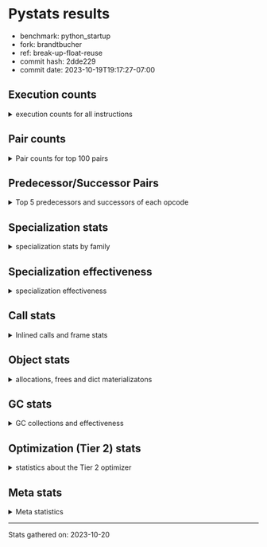 
# Pystats results

- benchmark: python_startup
- fork: brandtbucher
- ref: break-up-float-reuse
- commit hash: 2dde229
- commit date: 2023-10-19T19:17:27-07:00

## Execution counts

<details>
<summary> execution counts for all instructions </summary>

|Name | Count | Self | Cumulative | Miss ratio | 
|---|---:|---:|---:|---:|
| LOAD_FAST | 61,600 | 21.5% | 21.5% |  |
| LOAD_CONST | 18,400 | 6.4% | 28.0% |  |
| STORE_FAST | 14,800 | 5.2% | 33.1% |  |
| POP_JUMP_IF_FALSE | 12,800 | 4.5% | 37.6% |  |
| LOAD_GLOBAL_MODULE | 11,780 | 4.1% | 41.7% |  |
| RESUME_CHECK | 9,400 | 3.3% | 45.0% |  |
| LOAD_GLOBAL_BUILTIN | 8,840 | 3.1% | 48.1% | 18.6% |
| LOAD_ATTR_INSTANCE_VALUE | 7,800 | 2.7% | 50.8% |  |
| LOAD_FAST_LOAD_FAST | 7,400 | 2.6% | 53.4% |  |
| LOAD_ATTR_MODULE | 7,180 | 2.5% | 55.9% |  |
| STORE_ATTR_INSTANCE_VALUE | 6,600 | 2.3% | 58.2% |  |
| POP_TOP | 6,600 | 2.3% | 60.5% |  |
| CALL | 5,960 | 2.1% | 62.6% |  |
| TO_BOOL_BOOL | 5,600 | 2.0% | 64.6% |  |
| PUSH_NULL | 5,600 | 2.0% | 66.5% |  |
| RETURN_VALUE | 5,400 | 1.9% | 68.4% |  |
| RETURN_CONST | 4,200 | 1.5% | 69.9% |  |
| POP_JUMP_IF_NOT_NONE | 4,200 | 1.5% | 71.3% |  |
| LOAD_ATTR | 3,820 | 1.3% | 72.7% |  |
| COMPARE_OP_INT | 3,800 | 1.3% | 74.0% |  |
| NOP | 3,600 | 1.3% | 75.2% |  |
| LOAD_ATTR_METHOD_NO_DICT | 3,200 | 1.1% | 76.4% | 12.5% |
| INTERPRETER_EXIT | 3,200 | 1.1% | 77.5% |  |
| CALL_PY_EXACT_ARGS | 3,200 | 1.1% | 78.6% |  |
| LOAD_DEREF | 3,000 | 1.0% | 79.7% |  |
| CALL_BUILTIN_FAST | 2,600 | 0.9% | 80.6% |  |
| LOAD_ATTR_METHOD_WITH_VALUES | 2,400 | 0.8% | 81.4% |  |
| TO_BOOL | 2,300 | 0.8% | 82.2% |  |
| POP_JUMP_IF_TRUE | 2,200 | 0.8% | 83.0% |  |
| POP_JUMP_IF_NONE | 2,200 | 0.8% | 83.7% |  |
| CALL_BUILTIN_FAST_WITH_KEYWORDS | 2,200 | 0.8% | 84.5% |  |
| UNPACK_SEQUENCE_TWO_TUPLE | 1,800 | 0.6% | 85.1% |  |
| CALL_ISINSTANCE | 1,800 | 0.6% | 85.8% |  |
| BUILD_TUPLE | 1,800 | 0.6% | 86.4% |  |
| STORE_FAST_STORE_FAST | 1,600 | 0.6% | 87.0% |  |
| BINARY_OP | 1,580 | 0.6% | 87.5% |  |
| LOAD_GLOBAL | 1,440 | 0.5% | 88.0% |  |
| STORE_ATTR | 1,360 | 0.5% | 88.5% |  |
| JUMP_FORWARD | 1,200 | 0.4% | 88.9% |  |
| DELETE_ATTR | 1,200 | 0.4% | 89.3% |  |
| CALL_FUNCTION_EX | 1,200 | 0.4% | 89.7% |  |
| BUILD_LIST | 1,200 | 0.4% | 90.2% |  |
| TO_BOOL_STR | 1,000 | 0.3% | 90.5% | 20.0% |
| TO_BOOL_NONE | 1,000 | 0.3% | 90.9% |  |
| MAKE_CELL | 1,000 | 0.3% | 91.2% |  |
| COPY | 1,000 | 0.3% | 91.6% |  |
| CALL_METHOD_DESCRIPTOR_FAST | 1,000 | 0.3% | 91.9% |  |
| CALL_BUILTIN_CLASS | 1,000 | 0.3% | 92.3% |  |
| BINARY_SLICE | 1,000 | 0.3% | 92.6% |  |
| TO_BOOL_INT | 800 | 0.3% | 92.9% |  |
| DICT_MERGE | 800 | 0.3% | 93.2% |  |
| COPY_FREE_VARS | 800 | 0.3% | 93.4% |  |
| CALL_PY_WITH_DEFAULTS | 800 | 0.3% | 93.7% |  |
| CALL_METHOD_DESCRIPTOR_O | 800 | 0.3% | 94.0% |  |
| CALL_LEN | 800 | 0.3% | 94.3% |  |
| CALL_KW | 800 | 0.3% | 94.6% |  |
| BUILD_MAP | 800 | 0.3% | 94.8% |  |
| BEFORE_WITH | 800 | 0.3% | 95.1% |  |
| COMPARE_OP | 620 | 0.2% | 95.3% |  |
| SWAP | 600 | 0.2% | 95.5% |  |
| STORE_DEREF | 600 | 0.2% | 95.8% |  |
| GET_ITER | 600 | 0.2% | 96.0% |  |
| EXTENDED_ARG | 600 | 0.2% | 96.2% |  |
| EXIT_INIT_CHECK | 600 | 0.2% | 96.4% |  |
| COMPARE_OP_STR | 600 | 0.2% | 96.6% | 33.3% |
| CALL_ALLOC_AND_ENTER_INIT | 600 | 0.2% | 96.8% |  |
| BINARY_SUBSCR_LIST_INT | 600 | 0.2% | 97.0% |  |
| BINARY_OP_ADD_INT | 600 | 0.2% | 97.2% |  |
| FOR_ITER | 440 | 0.2% | 97.4% |  |
| YIELD_VALUE | 400 | 0.1% | 97.5% |  |
| SET_FUNCTION_ATTRIBUTE | 400 | 0.1% | 97.7% |  |
| RETURN_GENERATOR | 400 | 0.1% | 97.8% |  |
| PUSH_EXC_INFO | 400 | 0.1% | 97.9% |  |
| POP_EXCEPT | 400 | 0.1% | 98.1% |  |
| MAKE_FUNCTION | 400 | 0.1% | 98.2% |  |
| FOR_ITER_LIST | 400 | 0.1% | 98.4% |  |
| CHECK_EXC_MATCH | 400 | 0.1% | 98.5% |  |
| CALL_METHOD_DESCRIPTOR_NOARGS | 400 | 0.1% | 98.6% |  |
| CALL_METHOD_DESCRIPTOR_FAST_WITH_KEYWORDS | 400 | 0.1% | 98.8% |  |
| CALL_BOUND_METHOD_EXACT_ARGS | 400 | 0.1% | 98.9% | 100.0% |
| BINARY_SUBSCR_TUPLE_INT | 400 | 0.1% | 99.1% |  |
| UNPACK_SEQUENCE_TUPLE | 200 | 0.1% | 99.1% |  |
| TO_BOOL_ALWAYS_TRUE | 200 | 0.1% | 99.2% |  |
| STORE_SUBSCR_DICT | 200 | 0.1% | 99.3% |  |
| LIST_EXTEND | 200 | 0.1% | 99.3% |  |
| JUMP_BACKWARD | 200 | 0.1% | 99.4% |  |
| IS_OP | 200 | 0.1% | 99.5% |  |
| CALL_TYPE_1 | 200 | 0.1% | 99.5% |  |
| CALL_TUPLE_1 | 200 | 0.1% | 99.6% |  |
| CALL_STR_1 | 200 | 0.1% | 99.7% |  |
| CALL_INTRINSIC_1 | 200 | 0.1% | 99.8% |  |
| BINARY_OP_INPLACE_ADD_UNICODE | 200 | 0.1% | 99.8% |  |
| BINARY_OP_ADD_UNICODE | 200 | 0.1% | 99.9% |  |
| UNPACK_SEQUENCE | 180 | 0.1% | 100.0% |  |
| BINARY_SUBSCR | 100 | 0.0% | 100.0% |  |
| STORE_SUBSCR | 20 | 0.0% | 100.0% |  |


</details>

## Pair counts

<details>
<summary> Pair counts for top 100 pairs </summary>

|Pair | Count | Self | Cumulative | 
|---|---:|---:|---:|
| LOAD_FAST LOAD_FAST | 7,200 | 2.5% | 2.5% |
| STORE_FAST LOAD_FAST | 7,000 | 2.4% | 5.0% |
| POP_JUMP_IF_FALSE LOAD_FAST | 6,800 | 2.4% | 7.3% |
| LOAD_FAST LOAD_ATTR_INSTANCE_VALUE | 6,760 | 2.4% | 9.7% |
| LOAD_GLOBAL_MODULE LOAD_ATTR_MODULE | 5,840 | 2.0% | 11.7% |
| LOAD_FAST LOAD_CONST | 5,800 | 2.0% | 13.8% |
| LOAD_FAST STORE_ATTR_INSTANCE_VALUE | 5,780 | 2.0% | 15.8% |
| LOAD_GLOBAL_BUILTIN LOAD_FAST | 5,400 | 1.9% | 17.7% |
| TO_BOOL_BOOL POP_JUMP_IF_FALSE | 4,200 | 1.5% | 19.1% |
| LOAD_ATTR_MODULE PUSH_NULL | 3,980 | 1.4% | 20.5% |
| COMPARE_OP_INT POP_JUMP_IF_FALSE | 3,800 | 1.3% | 21.9% |
| RESUME_CHECK LOAD_FAST | 3,600 | 1.3% | 23.1% |
| PUSH_NULL LOAD_FAST | 3,600 | 1.3% | 24.4% |
| LOAD_CONST LOAD_FAST | 3,200 | 1.1% | 25.5% |
| RESUME_CHECK LOAD_GLOBAL_MODULE | 2,840 | 1.0% | 26.5% |
| STORE_ATTR_INSTANCE_VALUE LOAD_FAST | 2,800 | 1.0% | 27.5% |
| LOAD_CONST LOAD_CONST | 2,800 | 1.0% | 28.4% |
| CALL_PY_EXACT_ARGS RESUME_CHECK | 2,800 | 1.0% | 29.4% |
| LOAD_CONST COMPARE_OP_INT | 2,700 | 0.9% | 30.4% |
| STORE_FAST LOAD_GLOBAL_MODULE | 2,600 | 0.9% | 31.3% |
| LOAD_FAST POP_JUMP_IF_NOT_NONE | 2,600 | 0.9% | 32.2% |
| CACHE RESUME_CHECK | 2,600 | 0.9% | 33.1% |
| POP_TOP LOAD_FAST | 2,400 | 0.8% | 33.9% |
| LOAD_CONST STORE_FAST | 2,400 | 0.8% | 34.8% |
| LOAD_FAST LOAD_ATTR_METHOD_NO_DICT | 2,320 | 0.8% | 35.6% |
| LOAD_FAST LOAD_ATTR_METHOD_WITH_VALUES | 2,160 | 0.8% | 36.3% |
| LOAD_FAST LOAD_GLOBAL_BUILTIN | 1,880 | 0.7% | 37.0% |
| LOAD_FAST CALL_BUILTIN_FAST_WITH_KEYWORDS | 1,880 | 0.7% | 37.6% |
| LOAD_FAST CALL | 1,820 | 0.6% | 38.3% |
| STORE_ATTR_INSTANCE_VALUE LOAD_CONST | 1,800 | 0.6% | 38.9% |
| POP_JUMP_IF_NOT_NONE LOAD_FAST | 1,800 | 0.6% | 39.5% |
| LOAD_FAST_LOAD_FAST LOAD_FAST | 1,800 | 0.6% | 40.2% |
| LOAD_FAST RETURN_VALUE | 1,800 | 0.6% | 40.8% |
| LOAD_ATTR_METHOD_NO_DICT LOAD_FAST | 1,800 | 0.6% | 41.4% |
| CALL_ISINSTANCE TO_BOOL_BOOL | 1,700 | 0.6% | 42.0% |
| UNPACK_SEQUENCE_TWO_TUPLE STORE_FAST_STORE_FAST | 1,600 | 0.6% | 42.6% |
| NOP LOAD_FAST | 1,600 | 0.6% | 43.1% |
| LOAD_GLOBAL_MODULE LOAD_FAST | 1,600 | 0.6% | 43.7% |
| LOAD_FAST POP_JUMP_IF_NONE | 1,600 | 0.6% | 44.3% |
| LOAD_FAST LOAD_ATTR | 1,560 | 0.5% | 44.8% |
| LOAD_FAST CALL_PY_EXACT_ARGS | 1,520 | 0.5% | 45.3% |
| TO_BOOL_BOOL POP_JUMP_IF_TRUE | 1,400 | 0.5% | 45.8% |
| RETURN_VALUE INTERPRETER_EXIT | 1,400 | 0.5% | 46.3% |
| RETURN_CONST INTERPRETER_EXIT | 1,400 | 0.5% | 46.8% |
| LOAD_GLOBAL_BUILTIN CALL_ISINSTANCE | 1,340 | 0.5% | 47.3% |
| PUSH_NULL CALL | 1,220 | 0.4% | 47.7% |
| STORE_FAST STORE_FAST | 1,200 | 0.4% | 48.1% |
| RETURN_CONST POP_TOP | 1,200 | 0.4% | 48.5% |
| POP_JUMP_IF_NONE LOAD_FAST | 1,200 | 0.4% | 48.9% |
| POP_JUMP_IF_FALSE LOAD_FAST_LOAD_FAST | 1,200 | 0.4% | 49.4% |
| LOAD_FAST_LOAD_FAST LOAD_FAST_LOAD_FAST | 1,200 | 0.4% | 49.8% |
| LOAD_FAST DELETE_ATTR | 1,200 | 0.4% | 50.2% |
| LOAD_ATTR_INSTANCE_VALUE LOAD_FAST | 1,200 | 0.4% | 50.6% |
| RESUME_CHECK LOAD_GLOBAL_BUILTIN | 1,160 | 0.4% | 51.0% |
| POP_JUMP_IF_FALSE LOAD_GLOBAL_MODULE | 1,080 | 0.4% | 51.4% |
| LOAD_FAST LOAD_GLOBAL_MODULE | 1,080 | 0.4% | 51.8% |
| TO_BOOL_STR POP_JUMP_IF_FALSE | 1,000 | 0.3% | 52.1% |
| TO_BOOL POP_JUMP_IF_FALSE | 1,000 | 0.3% | 52.5% |
| STORE_FAST LOAD_CONST | 1,000 | 0.3% | 52.8% |
| STORE_ATTR_INSTANCE_VALUE RETURN_CONST | 1,000 | 0.3% | 53.2% |
| POP_TOP RETURN_CONST | 1,000 | 0.3% | 53.5% |
| POP_JUMP_IF_FALSE RETURN_CONST | 1,000 | 0.3% | 53.9% |
| LOAD_FAST_LOAD_FAST BUILD_TUPLE | 1,000 | 0.3% | 54.2% |
| LOAD_FAST PUSH_NULL | 1,000 | 0.3% | 54.6% |
| LOAD_ATTR_INSTANCE_VALUE POP_JUMP_IF_NOT_NONE | 1,000 | 0.3% | 54.9% |
| CALL_METHOD_DESCRIPTOR_FAST STORE_FAST | 1,000 | 0.3% | 55.3% |
| CALL_BUILTIN_FAST_WITH_KEYWORDS STORE_FAST | 1,000 | 0.3% | 55.6% |
| LOAD_GLOBAL LOAD_GLOBAL_MODULE | 940 | 0.3% | 56.0% |
| LOAD_GLOBAL_MODULE TO_BOOL_BOOL | 900 | 0.3% | 56.3% |
| LOAD_FAST TO_BOOL | 900 | 0.3% | 56.6% |
| LOAD_ATTR_INSTANCE_VALUE TO_BOOL_BOOL | 900 | 0.3% | 56.9% |
| TO_BOOL_INT POP_JUMP_IF_FALSE | 800 | 0.3% | 57.2% |
| STORE_FAST NOP | 800 | 0.3% | 57.5% |
| RETURN_CONST STORE_FAST | 800 | 0.3% | 57.7% |
| POP_JUMP_IF_NONE LOAD_CONST | 800 | 0.3% | 58.0% |
| NOP LOAD_GLOBAL_BUILTIN | 800 | 0.3% | 58.3% |
| LOAD_FAST TO_BOOL_STR | 800 | 0.3% | 58.6% |
| LOAD_FAST COPY | 800 | 0.3% | 58.9% |
| LOAD_CONST CALL_KW | 800 | 0.3% | 59.1% |
| LOAD_ATTR_MODULE LOAD_FAST | 800 | 0.3% | 59.4% |
| LOAD_ATTR_METHOD_WITH_VALUES LOAD_FAST | 800 | 0.3% | 59.7% |
| LOAD_ATTR_INSTANCE_VALUE CALL_BUILTIN_FAST | 800 | 0.3% | 60.0% |
| DICT_MERGE CALL_FUNCTION_EX | 800 | 0.3% | 60.3% |
| DELETE_ATTR LOAD_FAST | 800 | 0.3% | 60.5% |
| COPY_FREE_VARS RESUME_CHECK | 800 | 0.3% | 60.8% |
| CALL_PY_WITH_DEFAULTS RESUME_CHECK | 800 | 0.3% | 61.1% |
| CALL_BUILTIN_FAST STORE_FAST | 800 | 0.3% | 61.4% |
| LOAD_FAST CALL_LEN | 780 | 0.3% | 61.6% |
| LOAD_GLOBAL_BUILTIN LOAD_GLOBAL_BUILTIN | 760 | 0.3% | 61.9% |
| LOAD_CONST CALL_BUILTIN_FAST | 760 | 0.3% | 62.2% |
| LOAD_GLOBAL_MODULE LOAD_ATTR | 740 | 0.3% | 62.4% |
| LOAD_FAST CALL_BUILTIN_CLASS | 740 | 0.3% | 62.7% |
| LOAD_CONST CALL | 740 | 0.3% | 63.0% |
| STORE_FAST LOAD_GLOBAL_BUILTIN | 720 | 0.3% | 63.2% |
| LOAD_FAST TO_BOOL_BOOL | 720 | 0.3% | 63.5% |
| LOAD_ATTR_MODULE LOAD_ATTR_MODULE | 720 | 0.3% | 63.7% |
| CALL CALL | 680 | 0.2% | 63.9% |
| LOAD_ATTR LOAD_ATTR_INSTANCE_VALUE | 660 | 0.2% | 64.2% |
| LOAD_FAST_LOAD_FAST STORE_ATTR | 620 | 0.2% | 64.4% |
| LOAD_FAST STORE_ATTR | 620 | 0.2% | 64.6% |


</details>

## Predecessor/Successor Pairs

<details>
<summary> Top 5 predecessors and successors of each opcode </summary>

### BINARY_SLICE

<details>
<summary> Successors and predecessors for BINARY_SLICE </summary>

|Predecessors | Count | Percentage | 
|---|---:|---:|
| LOAD_FAST | 600 | 60.0% |
| LOAD_CONST | 400 | 40.0% |

|Successors | Count | Percentage | 
|---|---:|---:|
| STORE_FAST | 600 | 60.0% |
| LOAD_FAST | 200 | 20.0% |
| GET_ITER | 200 | 20.0% |


</details>

### CACHE

<details>
<summary> Successors and predecessors for CACHE </summary>

|Predecessors | Count | Percentage | 
|---|---:|---:|

|Successors | Count | Percentage | 
|---|---:|---:|
| RESUME_CHECK | 2,600 | 81.2% |
| POP_TOP | 400 | 12.5% |
| MAKE_CELL | 200 | 6.2% |


</details>

### BEFORE_WITH

<details>
<summary> Successors and predecessors for BEFORE_WITH </summary>

|Predecessors | Count | Percentage | 
|---|---:|---:|
| RETURN_VALUE | 600 | 75.0% |
| LOAD_ATTR_INSTANCE_VALUE | 200 | 25.0% |

|Successors | Count | Percentage | 
|---|---:|---:|
| STORE_FAST | 400 | 50.0% |
| POP_TOP | 400 | 50.0% |


</details>

### BINARY_OP_INPLACE_ADD_UNICODE

<details>
<summary> Successors and predecessors for BINARY_OP_INPLACE_ADD_UNICODE </summary>

|Predecessors | Count | Percentage | 
|---|---:|---:|
| BINARY_OP_ADD_UNICODE | 200 | 100.0% |

|Successors | Count | Percentage | 
|---|---:|---:|
| JUMP_BACKWARD | 200 | 100.0% |


</details>

### BINARY_SUBSCR

<details>
<summary> Successors and predecessors for BINARY_SUBSCR </summary>

|Predecessors | Count | Percentage | 
|---|---:|---:|
| LOAD_CONST | 100 | 100.0% |

|Successors | Count | Percentage | 
|---|---:|---:|
| BINARY_SUBSCR_LIST_INT | 60 | 60.0% |
| BINARY_SUBSCR_TUPLE_INT | 40 | 40.0% |


</details>

### CHECK_EXC_MATCH

<details>
<summary> Successors and predecessors for CHECK_EXC_MATCH </summary>

|Predecessors | Count | Percentage | 
|---|---:|---:|
| LOAD_GLOBAL_BUILTIN | 400 | 100.0% |

|Successors | Count | Percentage | 
|---|---:|---:|
| POP_JUMP_IF_FALSE | 400 | 100.0% |


</details>

### EXIT_INIT_CHECK

<details>
<summary> Successors and predecessors for EXIT_INIT_CHECK </summary>

|Predecessors | Count | Percentage | 
|---|---:|---:|
| RETURN_CONST | 600 | 100.0% |

|Successors | Count | Percentage | 
|---|---:|---:|
| RETURN_VALUE | 600 | 100.0% |


</details>

### GET_ITER

<details>
<summary> Successors and predecessors for GET_ITER </summary>

|Predecessors | Count | Percentage | 
|---|---:|---:|
| LOAD_FAST | 200 | 33.3% |
| CALL_BUILTIN_CLASS | 200 | 33.3% |
| BINARY_SLICE | 200 | 33.3% |

|Successors | Count | Percentage | 
|---|---:|---:|
| FOR_ITER_LIST | 360 | 60.0% |
| FOR_ITER | 240 | 40.0% |


</details>

### INTERPRETER_EXIT

<details>
<summary> Successors and predecessors for INTERPRETER_EXIT </summary>

|Predecessors | Count | Percentage | 
|---|---:|---:|
| RETURN_VALUE | 1,400 | 43.8% |
| RETURN_CONST | 1,400 | 43.8% |
| YIELD_VALUE | 400 | 12.5% |

|Successors | Count | Percentage | 
|---|---:|---:|


</details>

### MAKE_FUNCTION

<details>
<summary> Successors and predecessors for MAKE_FUNCTION </summary>

|Predecessors | Count | Percentage | 
|---|---:|---:|
| LOAD_CONST | 400 | 100.0% |

|Successors | Count | Percentage | 
|---|---:|---:|
| SET_FUNCTION_ATTRIBUTE | 400 | 100.0% |


</details>

### NOP

<details>
<summary> Successors and predecessors for NOP </summary>

|Predecessors | Count | Percentage | 
|---|---:|---:|
| STORE_FAST | 800 | 22.2% |
| RESUME_CHECK | 400 | 11.1% |
| POP_JUMP_IF_NOT_NONE | 400 | 11.1% |
| DELETE_ATTR | 400 | 11.1% |
| POP_TOP | 200 | 5.6% |

|Successors | Count | Percentage | 
|---|---:|---:|
| LOAD_FAST | 1,600 | 44.4% |
| LOAD_GLOBAL_BUILTIN | 800 | 22.2% |
| LOAD_GLOBAL_MODULE | 540 | 15.0% |
| NOP | 200 | 5.6% |
| LOAD_DEREF | 200 | 5.6% |


</details>

### POP_EXCEPT

<details>
<summary> Successors and predecessors for POP_EXCEPT </summary>

|Predecessors | Count | Percentage | 
|---|---:|---:|
| POP_TOP | 400 | 100.0% |

|Successors | Count | Percentage | 
|---|---:|---:|
| RETURN_CONST | 400 | 100.0% |


</details>

### POP_TOP

<details>
<summary> Successors and predecessors for POP_TOP </summary>

|Predecessors | Count | Percentage | 
|---|---:|---:|
| RETURN_CONST | 1,200 | 18.2% |
| RETURN_VALUE | 600 | 9.1% |
| POP_JUMP_IF_TRUE | 600 | 9.1% |
| CALL_METHOD_DESCRIPTOR_O | 600 | 9.1% |
| CALL | 600 | 9.1% |

|Successors | Count | Percentage | 
|---|---:|---:|
| LOAD_FAST | 2,400 | 36.4% |
| RETURN_CONST | 1,000 | 15.2% |
| LOAD_CONST | 600 | 9.1% |
| LOAD_GLOBAL_MODULE | 540 | 8.2% |
| RESUME_CHECK | 400 | 6.1% |


</details>

### PUSH_EXC_INFO

<details>
<summary> Successors and predecessors for PUSH_EXC_INFO </summary>

|Predecessors | Count | Percentage | 
|---|---:|---:|
| CALL_BUILTIN_FAST | 400 | 100.0% |

|Successors | Count | Percentage | 
|---|---:|---:|
| LOAD_GLOBAL_BUILTIN | 400 | 100.0% |


</details>

### PUSH_NULL

<details>
<summary> Successors and predecessors for PUSH_NULL </summary>

|Predecessors | Count | Percentage | 
|---|---:|---:|
| LOAD_ATTR_MODULE | 3,980 | 71.1% |
| LOAD_FAST | 1,000 | 17.9% |
| LOAD_DEREF | 400 | 7.1% |
| LOAD_ATTR | 220 | 3.9% |

|Successors | Count | Percentage | 
|---|---:|---:|
| LOAD_FAST | 3,600 | 64.3% |
| CALL | 1,220 | 21.8% |
| LOAD_DEREF | 400 | 7.1% |
| LOAD_CONST | 200 | 3.6% |
| CALL_ALLOC_AND_ENTER_INIT | 180 | 3.2% |


</details>

### RETURN_GENERATOR

<details>
<summary> Successors and predecessors for RETURN_GENERATOR </summary>

|Predecessors | Count | Percentage | 
|---|---:|---:|
| CALL_FUNCTION_EX | 400 | 100.0% |

|Successors | Count | Percentage | 
|---|---:|---:|
| LOAD_FAST | 400 | 100.0% |


</details>

### RETURN_VALUE

<details>
<summary> Successors and predecessors for RETURN_VALUE </summary>

|Predecessors | Count | Percentage | 
|---|---:|---:|
| LOAD_FAST | 1,800 | 33.3% |
| RETURN_VALUE | 600 | 11.1% |
| EXIT_INIT_CHECK | 600 | 11.1% |
| CALL_BUILTIN_FAST | 600 | 11.1% |
| BUILD_TUPLE | 600 | 11.1% |

|Successors | Count | Percentage | 
|---|---:|---:|
| INTERPRETER_EXIT | 1,400 | 25.9% |
| STORE_FAST | 600 | 11.1% |
| RETURN_VALUE | 600 | 11.1% |
| POP_TOP | 600 | 11.1% |
| BEFORE_WITH | 600 | 11.1% |


</details>

### STORE_SUBSCR

<details>
<summary> Successors and predecessors for STORE_SUBSCR </summary>

|Predecessors | Count | Percentage | 
|---|---:|---:|
| LOAD_CONST | 20 | 100.0% |

|Successors | Count | Percentage | 
|---|---:|---:|
| STORE_SUBSCR_DICT | 20 | 100.0% |


</details>

### TO_BOOL

<details>
<summary> Successors and predecessors for TO_BOOL </summary>

|Predecessors | Count | Percentage | 
|---|---:|---:|
| LOAD_FAST | 900 | 39.1% |
| LOAD_ATTR_INSTANCE_VALUE | 560 | 24.3% |
| TO_BOOL | 240 | 10.4% |
| RETURN_VALUE | 220 | 9.6% |
| LOAD_GLOBAL_MODULE | 100 | 4.3% |

|Successors | Count | Percentage | 
|---|---:|---:|
| POP_JUMP_IF_FALSE | 1,000 | 43.5% |
| TO_BOOL_BOOL | 440 | 19.1% |
| TO_BOOL | 240 | 10.4% |
| POP_JUMP_IF_TRUE | 200 | 8.7% |
| EXTENDED_ARG | 200 | 8.7% |


</details>

### BINARY_OP

<details>
<summary> Successors and predecessors for BINARY_OP </summary>

|Predecessors | Count | Percentage | 
|---|---:|---:|
| LOAD_FAST | 600 | 38.0% |
| CALL_LEN | 600 | 38.0% |
| BUILD_LIST | 200 | 12.7% |
| BINARY_OP | 180 | 11.4% |

|Successors | Count | Percentage | 
|---|---:|---:|
| STORE_FAST | 600 | 38.0% |
| COMPARE_OP_STR | 600 | 38.0% |
| LOAD_FAST | 200 | 12.7% |
| BINARY_OP | 180 | 11.4% |


</details>

### BUILD_LIST

<details>
<summary> Successors and predecessors for BUILD_LIST </summary>

|Predecessors | Count | Percentage | 
|---|---:|---:|
| LOAD_FAST | 400 | 33.3% |
| STORE_FAST | 200 | 16.7% |
| RESUME_CHECK | 200 | 16.7% |
| LOAD_ATTR_INSTANCE_VALUE | 200 | 16.7% |
| CALL_STR_1 | 200 | 16.7% |

|Successors | Count | Percentage | 
|---|---:|---:|
| STORE_FAST | 600 | 50.0% |
| LOAD_FAST | 200 | 16.7% |
| BINARY_OP | 200 | 16.7% |
| LOAD_ATTR_METHOD_NO_DICT | 180 | 15.0% |
| LOAD_ATTR | 20 | 1.7% |


</details>

### BUILD_MAP

<details>
<summary> Successors and predecessors for BUILD_MAP </summary>

|Predecessors | Count | Percentage | 
|---|---:|---:|
| LOAD_FAST | 400 | 50.0% |
| LOAD_DEREF | 200 | 25.0% |
| CALL_INTRINSIC_1 | 200 | 25.0% |

|Successors | Count | Percentage | 
|---|---:|---:|
| LOAD_FAST | 600 | 75.0% |
| LOAD_DEREF | 200 | 25.0% |


</details>

### BUILD_TUPLE

<details>
<summary> Successors and predecessors for BUILD_TUPLE </summary>

|Predecessors | Count | Percentage | 
|---|---:|---:|
| LOAD_FAST_LOAD_FAST | 1,000 | 55.6% |
| LOAD_FAST | 400 | 22.2% |
| LOAD_GLOBAL_BUILTIN | 200 | 11.1% |
| LOAD_DEREF | 200 | 11.1% |

|Successors | Count | Percentage | 
|---|---:|---:|
| RETURN_VALUE | 600 | 33.3% |
| LOAD_CONST | 400 | 22.2% |
| CALL_METHOD_DESCRIPTOR_O | 360 | 20.0% |
| STORE_FAST | 200 | 11.1% |
| CALL_ISINSTANCE | 180 | 10.0% |


</details>

### CALL

<details>
<summary> Successors and predecessors for CALL </summary>

|Predecessors | Count | Percentage | 
|---|---:|---:|
| LOAD_FAST | 1,820 | 30.5% |
| PUSH_NULL | 1,220 | 20.5% |
| LOAD_CONST | 740 | 12.4% |
| CALL | 680 | 11.4% |
| LOAD_GLOBAL_MODULE | 280 | 4.7% |

|Successors | Count | Percentage | 
|---|---:|---:|
| CALL | 680 | 11.4% |
| POP_TOP | 600 | 10.1% |
| LOAD_FAST | 600 | 10.1% |
| LOAD_CONST | 600 | 10.1% |
| TO_BOOL_BOOL | 400 | 6.7% |


</details>

### CALL_FUNCTION_EX

<details>
<summary> Successors and predecessors for CALL_FUNCTION_EX </summary>

|Predecessors | Count | Percentage | 
|---|---:|---:|
| DICT_MERGE | 800 | 66.7% |
| LOAD_FAST | 400 | 33.3% |

|Successors | Count | Percentage | 
|---|---:|---:|
| RETURN_GENERATOR | 400 | 33.3% |
| POP_TOP | 200 | 16.7% |
| MAKE_CELL | 200 | 16.7% |
| COPY_FREE_VARS | 200 | 16.7% |
| LOAD_GLOBAL_MODULE | 160 | 13.3% |


</details>

### CALL_INTRINSIC_1

<details>
<summary> Successors and predecessors for CALL_INTRINSIC_1 </summary>

|Predecessors | Count | Percentage | 
|---|---:|---:|
| LIST_EXTEND | 200 | 100.0% |

|Successors | Count | Percentage | 
|---|---:|---:|
| BUILD_MAP | 200 | 100.0% |


</details>

### CALL_KW

<details>
<summary> Successors and predecessors for CALL_KW </summary>

|Predecessors | Count | Percentage | 
|---|---:|---:|
| LOAD_CONST | 800 | 100.0% |

|Successors | Count | Percentage | 
|---|---:|---:|
| RESUME_CHECK | 400 | 50.0% |
| STORE_FAST | 200 | 25.0% |
| LOAD_FAST | 200 | 25.0% |


</details>

### COMPARE_OP

<details>
<summary> Successors and predecessors for COMPARE_OP </summary>

|Predecessors | Count | Percentage | 
|---|---:|---:|
| LOAD_CONST | 300 | 48.4% |
| LOAD_FAST_LOAD_FAST | 200 | 32.3% |
| LOAD_GLOBAL_MODULE | 60 | 9.7% |
| COMPARE_OP | 40 | 6.5% |
| LOAD_ATTR_INSTANCE_VALUE | 20 | 3.2% |

|Successors | Count | Percentage | 
|---|---:|---:|
| COMPARE_OP_INT | 380 | 61.3% |
| POP_JUMP_IF_FALSE | 200 | 32.3% |
| COMPARE_OP | 40 | 6.5% |


</details>

### COPY

<details>
<summary> Successors and predecessors for COPY </summary>

|Predecessors | Count | Percentage | 
|---|---:|---:|
| LOAD_FAST | 800 | 80.0% |
| RETURN_VALUE | 200 | 20.0% |

|Successors | Count | Percentage | 
|---|---:|---:|
| TO_BOOL_NONE | 540 | 54.0% |
| LOAD_FAST | 200 | 20.0% |
| TO_BOOL_BOOL | 180 | 18.0% |
| TO_BOOL | 80 | 8.0% |


</details>

### COPY_FREE_VARS

<details>
<summary> Successors and predecessors for COPY_FREE_VARS </summary>

|Predecessors | Count | Percentage | 
|---|---:|---:|
| CALL | 400 | 50.0% |
| CALL_PY_EXACT_ARGS | 200 | 25.0% |
| CALL_FUNCTION_EX | 200 | 25.0% |

|Successors | Count | Percentage | 
|---|---:|---:|
| RESUME_CHECK | 800 | 100.0% |


</details>

### DELETE_ATTR

<details>
<summary> Successors and predecessors for DELETE_ATTR </summary>

|Predecessors | Count | Percentage | 
|---|---:|---:|
| LOAD_FAST | 1,200 | 100.0% |

|Successors | Count | Percentage | 
|---|---:|---:|
| LOAD_FAST | 800 | 66.7% |
| NOP | 400 | 33.3% |


</details>

### DICT_MERGE

<details>
<summary> Successors and predecessors for DICT_MERGE </summary>

|Predecessors | Count | Percentage | 
|---|---:|---:|
| LOAD_FAST | 600 | 75.0% |
| LOAD_DEREF | 200 | 25.0% |

|Successors | Count | Percentage | 
|---|---:|---:|
| CALL_FUNCTION_EX | 800 | 100.0% |


</details>

### EXTENDED_ARG

<details>
<summary> Successors and predecessors for EXTENDED_ARG </summary>

|Predecessors | Count | Percentage | 
|---|---:|---:|
| LOAD_FAST | 400 | 66.7% |
| TO_BOOL | 200 | 33.3% |

|Successors | Count | Percentage | 
|---|---:|---:|
| POP_JUMP_IF_NOT_NONE | 200 | 33.3% |
| POP_JUMP_IF_NONE | 200 | 33.3% |
| POP_JUMP_IF_FALSE | 200 | 33.3% |


</details>

### FOR_ITER

<details>
<summary> Successors and predecessors for FOR_ITER </summary>

|Predecessors | Count | Percentage | 
|---|---:|---:|
| GET_ITER | 240 | 54.5% |
| JUMP_BACKWARD | 200 | 45.5% |

|Successors | Count | Percentage | 
|---|---:|---:|
| STORE_FAST | 200 | 45.5% |
| NOP | 200 | 45.5% |
| FOR_ITER_LIST | 40 | 9.1% |


</details>

### IS_OP

<details>
<summary> Successors and predecessors for IS_OP </summary>

|Predecessors | Count | Percentage | 
|---|---:|---:|
| LOAD_CONST | 200 | 100.0% |

|Successors | Count | Percentage | 
|---|---:|---:|
| STORE_FAST | 200 | 100.0% |


</details>

### JUMP_BACKWARD

<details>
<summary> Successors and predecessors for JUMP_BACKWARD </summary>

|Predecessors | Count | Percentage | 
|---|---:|---:|
| BINARY_OP_INPLACE_ADD_UNICODE | 200 | 100.0% |

|Successors | Count | Percentage | 
|---|---:|---:|
| FOR_ITER | 200 | 100.0% |


</details>

### JUMP_FORWARD

<details>
<summary> Successors and predecessors for JUMP_FORWARD </summary>

|Predecessors | Count | Percentage | 
|---|---:|---:|
| STORE_FAST | 600 | 50.0% |
| POP_TOP | 200 | 16.7% |
| POP_JUMP_IF_NOT_NONE | 200 | 16.7% |
| POP_JUMP_IF_FALSE | 200 | 16.7% |

|Successors | Count | Percentage | 
|---|---:|---:|
| LOAD_FAST | 600 | 50.0% |
| NOP | 200 | 16.7% |
| LOAD_CONST | 200 | 16.7% |
| LOAD_GLOBAL_BUILTIN | 180 | 15.0% |
| LOAD_GLOBAL | 20 | 1.7% |


</details>

### LIST_EXTEND

<details>
<summary> Successors and predecessors for LIST_EXTEND </summary>

|Predecessors | Count | Percentage | 
|---|---:|---:|
| LOAD_FAST | 200 | 100.0% |

|Successors | Count | Percentage | 
|---|---:|---:|
| CALL_INTRINSIC_1 | 200 | 100.0% |


</details>

### LOAD_ATTR

<details>
<summary> Successors and predecessors for LOAD_ATTR </summary>

|Predecessors | Count | Percentage | 
|---|---:|---:|
| LOAD_FAST | 1,560 | 40.8% |
| LOAD_GLOBAL_MODULE | 740 | 19.4% |
| LOAD_ATTR_MODULE | 480 | 12.6% |
| LOAD_ATTR_INSTANCE_VALUE | 460 | 12.0% |
| LOAD_ATTR | 320 | 8.4% |

|Successors | Count | Percentage | 
|---|---:|---:|
| LOAD_ATTR_INSTANCE_VALUE | 660 | 17.3% |
| LOAD_ATTR_MODULE | 620 | 16.2% |
| LOAD_FAST_LOAD_FAST | 400 | 10.5% |
| TO_BOOL_INT | 360 | 9.4% |
| LOAD_ATTR | 320 | 8.4% |


</details>

### LOAD_CONST

<details>
<summary> Successors and predecessors for LOAD_CONST </summary>

|Predecessors | Count | Percentage | 
|---|---:|---:|
| LOAD_FAST | 5,800 | 31.5% |
| LOAD_CONST | 2,800 | 15.2% |
| STORE_ATTR_INSTANCE_VALUE | 1,800 | 9.8% |
| STORE_FAST | 1,000 | 5.4% |
| POP_JUMP_IF_NONE | 800 | 4.3% |

|Successors | Count | Percentage | 
|---|---:|---:|
| LOAD_FAST | 3,200 | 17.4% |
| LOAD_CONST | 2,800 | 15.2% |
| COMPARE_OP_INT | 2,700 | 14.7% |
| STORE_FAST | 2,400 | 13.0% |
| CALL_KW | 800 | 4.3% |


</details>

### LOAD_DEREF

<details>
<summary> Successors and predecessors for LOAD_DEREF </summary>

|Predecessors | Count | Percentage | 
|---|---:|---:|
| PUSH_NULL | 400 | 13.3% |
| POP_JUMP_IF_FALSE | 400 | 13.3% |
| LOAD_GLOBAL_MODULE | 400 | 13.3% |
| LOAD_ATTR_MODULE | 400 | 13.3% |
| RESUME_CHECK | 200 | 6.7% |

|Successors | Count | Percentage | 
|---|---:|---:|
| LOAD_FAST_LOAD_FAST | 600 | 20.0% |
| CALL_PY_EXACT_ARGS | 540 | 18.0% |
| PUSH_NULL | 400 | 13.3% |
| STORE_FAST | 200 | 6.7% |
| POP_JUMP_IF_NOT_NONE | 200 | 6.7% |


</details>

### LOAD_FAST

<details>
<summary> Successors and predecessors for LOAD_FAST </summary>

|Predecessors | Count | Percentage | 
|---|---:|---:|
| LOAD_FAST | 7,200 | 11.7% |
| STORE_FAST | 7,000 | 11.4% |
| POP_JUMP_IF_FALSE | 6,800 | 11.0% |
| LOAD_GLOBAL_BUILTIN | 5,400 | 8.8% |
| RESUME_CHECK | 3,600 | 5.8% |

|Successors | Count | Percentage | 
|---|---:|---:|
| LOAD_FAST | 7,200 | 11.7% |
| LOAD_ATTR_INSTANCE_VALUE | 6,760 | 11.0% |
| LOAD_CONST | 5,800 | 9.4% |
| STORE_ATTR_INSTANCE_VALUE | 5,780 | 9.4% |
| POP_JUMP_IF_NOT_NONE | 2,600 | 4.2% |


</details>

### LOAD_FAST_LOAD_FAST

<details>
<summary> Successors and predecessors for LOAD_FAST_LOAD_FAST </summary>

|Predecessors | Count | Percentage | 
|---|---:|---:|
| POP_JUMP_IF_FALSE | 1,200 | 16.2% |
| LOAD_FAST_LOAD_FAST | 1,200 | 16.2% |
| STORE_FAST_STORE_FAST | 600 | 8.1% |
| LOAD_DEREF | 600 | 8.1% |
| LOAD_ATTR_METHOD_WITH_VALUES | 600 | 8.1% |

|Successors | Count | Percentage | 
|---|---:|---:|
| LOAD_FAST | 1,800 | 24.3% |
| LOAD_FAST_LOAD_FAST | 1,200 | 16.2% |
| BUILD_TUPLE | 1,000 | 13.5% |
| STORE_ATTR | 620 | 8.4% |
| LOAD_GLOBAL_BUILTIN | 600 | 8.1% |


</details>

### LOAD_GLOBAL

<details>
<summary> Successors and predecessors for LOAD_GLOBAL </summary>

|Predecessors | Count | Percentage | 
|---|---:|---:|
| STORE_FAST | 280 | 19.4% |
| LOAD_FAST | 240 | 16.7% |
| RESUME_CHECK | 200 | 13.9% |
| POP_JUMP_IF_FALSE | 180 | 12.5% |
| POP_JUMP_IF_NOT_NONE | 100 | 6.9% |

|Successors | Count | Percentage | 
|---|---:|---:|
| LOAD_GLOBAL_MODULE | 940 | 65.3% |
| LOAD_GLOBAL_BUILTIN | 480 | 33.3% |
| LOAD_ATTR | 20 | 1.4% |


</details>

### MAKE_CELL

<details>
<summary> Successors and predecessors for MAKE_CELL </summary>

|Predecessors | Count | Percentage | 
|---|---:|---:|
| MAKE_CELL | 400 | 40.0% |
| CALL_PY_EXACT_ARGS | 200 | 20.0% |
| CALL_FUNCTION_EX | 200 | 20.0% |
| CACHE | 200 | 20.0% |

|Successors | Count | Percentage | 
|---|---:|---:|
| RESUME_CHECK | 600 | 60.0% |
| MAKE_CELL | 400 | 40.0% |


</details>

### POP_JUMP_IF_FALSE

<details>
<summary> Successors and predecessors for POP_JUMP_IF_FALSE </summary>

|Predecessors | Count | Percentage | 
|---|---:|---:|
| TO_BOOL_BOOL | 4,200 | 32.8% |
| COMPARE_OP_INT | 3,800 | 29.7% |
| TO_BOOL_STR | 1,000 | 7.8% |
| TO_BOOL | 1,000 | 7.8% |
| TO_BOOL_INT | 800 | 6.2% |

|Successors | Count | Percentage | 
|---|---:|---:|
| LOAD_FAST | 6,800 | 53.1% |
| LOAD_FAST_LOAD_FAST | 1,200 | 9.4% |
| LOAD_GLOBAL_MODULE | 1,080 | 8.4% |
| RETURN_CONST | 1,000 | 7.8% |
| LOAD_CONST | 600 | 4.7% |


</details>

### POP_JUMP_IF_NONE

<details>
<summary> Successors and predecessors for POP_JUMP_IF_NONE </summary>

|Predecessors | Count | Percentage | 
|---|---:|---:|
| LOAD_FAST | 1,600 | 72.7% |
| LOAD_ATTR_INSTANCE_VALUE | 400 | 18.2% |
| EXTENDED_ARG | 200 | 9.1% |

|Successors | Count | Percentage | 
|---|---:|---:|
| LOAD_FAST | 1,200 | 54.5% |
| LOAD_CONST | 800 | 36.4% |
| NOP | 200 | 9.1% |


</details>

### POP_JUMP_IF_NOT_NONE

<details>
<summary> Successors and predecessors for POP_JUMP_IF_NOT_NONE </summary>

|Predecessors | Count | Percentage | 
|---|---:|---:|
| LOAD_FAST | 2,600 | 61.9% |
| LOAD_ATTR_INSTANCE_VALUE | 1,000 | 23.8% |
| LOAD_GLOBAL_MODULE | 200 | 4.8% |
| LOAD_DEREF | 200 | 4.8% |
| EXTENDED_ARG | 200 | 4.8% |

|Successors | Count | Percentage | 
|---|---:|---:|
| LOAD_FAST | 1,800 | 42.9% |
| LOAD_GLOBAL_BUILTIN | 540 | 12.9% |
| NOP | 400 | 9.5% |
| LOAD_CONST | 400 | 9.5% |
| LOAD_GLOBAL_MODULE | 360 | 8.6% |


</details>

### POP_JUMP_IF_TRUE

<details>
<summary> Successors and predecessors for POP_JUMP_IF_TRUE </summary>

|Predecessors | Count | Percentage | 
|---|---:|---:|
| TO_BOOL_BOOL | 1,400 | 63.6% |
| TO_BOOL_NONE | 600 | 27.3% |
| TO_BOOL | 200 | 9.1% |

|Successors | Count | Percentage | 
|---|---:|---:|
| POP_TOP | 600 | 27.3% |
| LOAD_FAST | 600 | 27.3% |
| LOAD_GLOBAL_MODULE | 360 | 16.4% |
| NOP | 200 | 9.1% |
| LOAD_GLOBAL_BUILTIN | 200 | 9.1% |


</details>

### RETURN_CONST

<details>
<summary> Successors and predecessors for RETURN_CONST </summary>

|Predecessors | Count | Percentage | 
|---|---:|---:|
| STORE_ATTR_INSTANCE_VALUE | 1,000 | 23.8% |
| POP_TOP | 1,000 | 23.8% |
| POP_JUMP_IF_FALSE | 1,000 | 23.8% |
| STORE_ATTR | 400 | 9.5% |
| POP_EXCEPT | 400 | 9.5% |

|Successors | Count | Percentage | 
|---|---:|---:|
| INTERPRETER_EXIT | 1,400 | 33.3% |
| POP_TOP | 1,200 | 28.6% |
| STORE_FAST | 800 | 19.0% |
| EXIT_INIT_CHECK | 600 | 14.3% |
| TO_BOOL_NONE | 180 | 4.3% |


</details>

### SET_FUNCTION_ATTRIBUTE

<details>
<summary> Successors and predecessors for SET_FUNCTION_ATTRIBUTE </summary>

|Predecessors | Count | Percentage | 
|---|---:|---:|
| MAKE_FUNCTION | 400 | 100.0% |

|Successors | Count | Percentage | 
|---|---:|---:|
| STORE_FAST | 400 | 100.0% |


</details>

### STORE_ATTR

<details>
<summary> Successors and predecessors for STORE_ATTR </summary>

|Predecessors | Count | Percentage | 
|---|---:|---:|
| LOAD_FAST_LOAD_FAST | 620 | 45.6% |
| LOAD_FAST | 620 | 45.6% |
| STORE_ATTR | 120 | 8.8% |

|Successors | Count | Percentage | 
|---|---:|---:|
| STORE_ATTR_INSTANCE_VALUE | 440 | 32.4% |
| RETURN_CONST | 400 | 29.4% |
| LOAD_FAST | 200 | 14.7% |
| LOAD_GLOBAL_MODULE | 180 | 13.2% |
| STORE_ATTR | 120 | 8.8% |


</details>

### STORE_DEREF

<details>
<summary> Successors and predecessors for STORE_DEREF </summary>

|Predecessors | Count | Percentage | 
|---|---:|---:|
| RETURN_VALUE | 200 | 33.3% |
| CALL | 200 | 33.3% |
| BINARY_SUBSCR_LIST_INT | 200 | 33.3% |

|Successors | Count | Percentage | 
|---|---:|---:|
| LOAD_GLOBAL_MODULE | 360 | 60.0% |
| LOAD_FAST | 200 | 33.3% |
| LOAD_GLOBAL | 40 | 6.7% |


</details>

### STORE_FAST

<details>
<summary> Successors and predecessors for STORE_FAST </summary>

|Predecessors | Count | Percentage | 
|---|---:|---:|
| LOAD_CONST | 2,400 | 16.2% |
| STORE_FAST | 1,200 | 8.1% |
| CALL_METHOD_DESCRIPTOR_FAST | 1,000 | 6.8% |
| CALL_BUILTIN_FAST_WITH_KEYWORDS | 1,000 | 6.8% |
| RETURN_CONST | 800 | 5.4% |

|Successors | Count | Percentage | 
|---|---:|---:|
| LOAD_FAST | 7,000 | 47.3% |
| LOAD_GLOBAL_MODULE | 2,600 | 17.6% |
| STORE_FAST | 1,200 | 8.1% |
| LOAD_CONST | 1,000 | 6.8% |
| NOP | 800 | 5.4% |


</details>

### STORE_FAST_STORE_FAST

<details>
<summary> Successors and predecessors for STORE_FAST_STORE_FAST </summary>

|Predecessors | Count | Percentage | 
|---|---:|---:|
| UNPACK_SEQUENCE_TWO_TUPLE | 1,600 | 100.0% |

|Successors | Count | Percentage | 
|---|---:|---:|
| LOAD_FAST_LOAD_FAST | 600 | 37.5% |
| LOAD_FAST | 600 | 37.5% |
| LOAD_CONST | 400 | 25.0% |


</details>

### SWAP

<details>
<summary> Successors and predecessors for SWAP </summary>

|Predecessors | Count | Percentage | 
|---|---:|---:|
| LOAD_FAST | 400 | 66.7% |
| RETURN_VALUE | 200 | 33.3% |

|Successors | Count | Percentage | 
|---|---:|---:|
| LOAD_FAST | 400 | 66.7% |
| LOAD_CONST | 200 | 33.3% |


</details>

### UNPACK_SEQUENCE

<details>
<summary> Successors and predecessors for UNPACK_SEQUENCE </summary>

|Predecessors | Count | Percentage | 
|---|---:|---:|
| LOAD_CONST | 60 | 33.3% |
| RETURN_VALUE | 40 | 22.2% |
| CALL | 40 | 22.2% |
| CALL_METHOD_DESCRIPTOR_NOARGS | 20 | 11.1% |
| CALL_BUILTIN_FAST | 20 | 11.1% |

|Successors | Count | Percentage | 
|---|---:|---:|
| UNPACK_SEQUENCE_TWO_TUPLE | 160 | 88.9% |
| UNPACK_SEQUENCE_TUPLE | 20 | 11.1% |


</details>

### YIELD_VALUE

<details>
<summary> Successors and predecessors for YIELD_VALUE </summary>

|Predecessors | Count | Percentage | 
|---|---:|---:|
| LOAD_FAST | 200 | 50.0% |
| LOAD_CONST | 200 | 50.0% |

|Successors | Count | Percentage | 
|---|---:|---:|
| INTERPRETER_EXIT | 400 | 100.0% |


</details>

### BINARY_OP_ADD_INT

<details>
<summary> Successors and predecessors for BINARY_OP_ADD_INT </summary>

|Predecessors | Count | Percentage | 
|---|---:|---:|
| LOAD_CONST | 600 | 100.0% |

|Successors | Count | Percentage | 
|---|---:|---:|
| STORE_FAST | 600 | 100.0% |


</details>

### BINARY_OP_ADD_UNICODE

<details>
<summary> Successors and predecessors for BINARY_OP_ADD_UNICODE </summary>

|Predecessors | Count | Percentage | 
|---|---:|---:|
| LOAD_FAST | 200 | 100.0% |

|Successors | Count | Percentage | 
|---|---:|---:|
| BINARY_OP_INPLACE_ADD_UNICODE | 200 | 100.0% |


</details>

### BINARY_SUBSCR_LIST_INT

<details>
<summary> Successors and predecessors for BINARY_SUBSCR_LIST_INT </summary>

|Predecessors | Count | Percentage | 
|---|---:|---:|
| LOAD_CONST | 540 | 90.0% |
| BINARY_SUBSCR | 60 | 10.0% |

|Successors | Count | Percentage | 
|---|---:|---:|
| CALL | 220 | 36.7% |
| STORE_DEREF | 200 | 33.3% |
| CALL_BUILTIN_CLASS | 180 | 30.0% |


</details>

### BINARY_SUBSCR_TUPLE_INT

<details>
<summary> Successors and predecessors for BINARY_SUBSCR_TUPLE_INT </summary>

|Predecessors | Count | Percentage | 
|---|---:|---:|
| LOAD_CONST | 360 | 90.0% |
| BINARY_SUBSCR | 40 | 10.0% |

|Successors | Count | Percentage | 
|---|---:|---:|
| STORE_FAST | 400 | 100.0% |


</details>

### CALL_ALLOC_AND_ENTER_INIT

<details>
<summary> Successors and predecessors for CALL_ALLOC_AND_ENTER_INIT </summary>

|Predecessors | Count | Percentage | 
|---|---:|---:|
| LOAD_FAST_LOAD_FAST | 400 | 66.7% |
| PUSH_NULL | 180 | 30.0% |
| CALL | 20 | 3.3% |

|Successors | Count | Percentage | 
|---|---:|---:|
| RESUME_CHECK | 600 | 100.0% |


</details>

### CALL_BOUND_METHOD_EXACT_ARGS

<details>
<summary> Successors and predecessors for CALL_BOUND_METHOD_EXACT_ARGS </summary>

|Predecessors | Count | Percentage | 
|---|---:|---:|
| LOAD_CONST | 360 | 90.0% |
| CALL | 40 | 10.0% |

|Successors | Count | Percentage | 
|---|---:|---:|
| POP_TOP | 400 | 100.0% |


</details>

### CALL_BUILTIN_CLASS

<details>
<summary> Successors and predecessors for CALL_BUILTIN_CLASS </summary>

|Predecessors | Count | Percentage | 
|---|---:|---:|
| LOAD_FAST | 740 | 74.0% |
| BINARY_SUBSCR_LIST_INT | 180 | 18.0% |
| CALL | 80 | 8.0% |

|Successors | Count | Percentage | 
|---|---:|---:|
| STORE_FAST | 600 | 60.0% |
| GET_ITER | 200 | 20.0% |
| CALL_BUILTIN_FAST_WITH_KEYWORDS | 180 | 18.0% |
| CALL | 20 | 2.0% |


</details>

### CALL_BUILTIN_FAST

<details>
<summary> Successors and predecessors for CALL_BUILTIN_FAST </summary>

|Predecessors | Count | Percentage | 
|---|---:|---:|
| LOAD_ATTR_INSTANCE_VALUE | 800 | 30.8% |
| LOAD_CONST | 760 | 29.2% |
| LOAD_FAST | 560 | 21.5% |
| LOAD_GLOBAL_MODULE | 180 | 6.9% |
| LOAD_FAST_LOAD_FAST | 180 | 6.9% |

|Successors | Count | Percentage | 
|---|---:|---:|
| STORE_FAST | 800 | 30.8% |
| RETURN_VALUE | 600 | 23.1% |
| PUSH_EXC_INFO | 400 | 15.4% |
| UNPACK_SEQUENCE_TWO_TUPLE | 380 | 14.6% |
| POP_TOP | 200 | 7.7% |


</details>

### CALL_BUILTIN_FAST_WITH_KEYWORDS

<details>
<summary> Successors and predecessors for CALL_BUILTIN_FAST_WITH_KEYWORDS </summary>

|Predecessors | Count | Percentage | 
|---|---:|---:|
| LOAD_FAST | 1,880 | 85.5% |
| CALL_BUILTIN_CLASS | 180 | 8.2% |
| CALL | 140 | 6.4% |

|Successors | Count | Percentage | 
|---|---:|---:|
| STORE_FAST | 1,000 | 45.5% |
| POP_TOP | 400 | 18.2% |
| LOAD_FAST | 400 | 18.2% |
| TO_BOOL_BOOL | 180 | 8.2% |
| CALL_TUPLE_1 | 180 | 8.2% |


</details>

### CALL_ISINSTANCE

<details>
<summary> Successors and predecessors for CALL_ISINSTANCE </summary>

|Predecessors | Count | Percentage | 
|---|---:|---:|
| LOAD_GLOBAL_BUILTIN | 1,340 | 74.4% |
| LOAD_ATTR_MODULE | 180 | 10.0% |
| BUILD_TUPLE | 180 | 10.0% |
| CALL | 100 | 5.6% |

|Successors | Count | Percentage | 
|---|---:|---:|
| TO_BOOL_BOOL | 1,700 | 94.4% |
| TO_BOOL | 100 | 5.6% |


</details>

### CALL_LEN

<details>
<summary> Successors and predecessors for CALL_LEN </summary>

|Predecessors | Count | Percentage | 
|---|---:|---:|
| LOAD_FAST | 780 | 97.5% |
| CALL | 20 | 2.5% |

|Successors | Count | Percentage | 
|---|---:|---:|
| BINARY_OP | 600 | 75.0% |
| LOAD_CONST | 200 | 25.0% |


</details>

### CALL_METHOD_DESCRIPTOR_FAST

<details>
<summary> Successors and predecessors for CALL_METHOD_DESCRIPTOR_FAST </summary>

|Predecessors | Count | Percentage | 
|---|---:|---:|
| LOAD_FAST | 600 | 60.0% |
| LOAD_CONST | 180 | 18.0% |
| LOAD_ATTR | 180 | 18.0% |
| CALL | 40 | 4.0% |

|Successors | Count | Percentage | 
|---|---:|---:|
| STORE_FAST | 1,000 | 100.0% |


</details>

### CALL_METHOD_DESCRIPTOR_FAST_WITH_KEYWORDS

<details>
<summary> Successors and predecessors for CALL_METHOD_DESCRIPTOR_FAST_WITH_KEYWORDS </summary>

|Predecessors | Count | Percentage | 
|---|---:|---:|
| LOAD_DEREF | 180 | 45.0% |
| LOAD_ATTR_METHOD_NO_DICT | 180 | 45.0% |
| CALL | 40 | 10.0% |

|Successors | Count | Percentage | 
|---|---:|---:|
| STORE_FAST | 200 | 50.0% |
| RETURN_VALUE | 200 | 50.0% |


</details>

### CALL_METHOD_DESCRIPTOR_NOARGS

<details>
<summary> Successors and predecessors for CALL_METHOD_DESCRIPTOR_NOARGS </summary>

|Predecessors | Count | Percentage | 
|---|---:|---:|
| LOAD_ATTR_METHOD_NO_DICT | 180 | 45.0% |
| LOAD_ATTR | 180 | 45.0% |
| CALL | 40 | 10.0% |

|Successors | Count | Percentage | 
|---|---:|---:|
| POP_TOP | 200 | 50.0% |
| UNPACK_SEQUENCE_TWO_TUPLE | 180 | 45.0% |
| UNPACK_SEQUENCE | 20 | 5.0% |


</details>

### CALL_METHOD_DESCRIPTOR_O

<details>
<summary> Successors and predecessors for CALL_METHOD_DESCRIPTOR_O </summary>

|Predecessors | Count | Percentage | 
|---|---:|---:|
| BUILD_TUPLE | 360 | 45.0% |
| LOAD_FAST | 180 | 22.5% |
| LOAD_CONST | 180 | 22.5% |
| CALL | 80 | 10.0% |

|Successors | Count | Percentage | 
|---|---:|---:|
| POP_TOP | 600 | 75.0% |
| LOAD_CONST | 200 | 25.0% |


</details>

### CALL_PY_EXACT_ARGS

<details>
<summary> Successors and predecessors for CALL_PY_EXACT_ARGS </summary>

|Predecessors | Count | Percentage | 
|---|---:|---:|
| LOAD_FAST | 1,520 | 47.5% |
| LOAD_GLOBAL_MODULE | 540 | 16.9% |
| LOAD_DEREF | 540 | 16.9% |
| CALL | 220 | 6.9% |
| LOAD_FAST_LOAD_FAST | 200 | 6.2% |

|Successors | Count | Percentage | 
|---|---:|---:|
| RESUME_CHECK | 2,800 | 87.5% |
| MAKE_CELL | 200 | 6.2% |
| COPY_FREE_VARS | 200 | 6.2% |


</details>

### CALL_PY_WITH_DEFAULTS

<details>
<summary> Successors and predecessors for CALL_PY_WITH_DEFAULTS </summary>

|Predecessors | Count | Percentage | 
|---|---:|---:|
| LOAD_FAST | 360 | 45.0% |
| LOAD_ATTR_METHOD_WITH_VALUES | 360 | 45.0% |
| CALL | 80 | 10.0% |

|Successors | Count | Percentage | 
|---|---:|---:|
| RESUME_CHECK | 800 | 100.0% |


</details>

### CALL_STR_1

<details>
<summary> Successors and predecessors for CALL_STR_1 </summary>

|Predecessors | Count | Percentage | 
|---|---:|---:|
| LOAD_FAST | 180 | 90.0% |
| CALL | 20 | 10.0% |

|Successors | Count | Percentage | 
|---|---:|---:|
| BUILD_LIST | 200 | 100.0% |


</details>

### CALL_TUPLE_1

<details>
<summary> Successors and predecessors for CALL_TUPLE_1 </summary>

|Predecessors | Count | Percentage | 
|---|---:|---:|
| CALL_BUILTIN_FAST_WITH_KEYWORDS | 180 | 90.0% |
| CALL | 20 | 10.0% |

|Successors | Count | Percentage | 
|---|---:|---:|
| LOAD_FAST | 200 | 100.0% |


</details>

### CALL_TYPE_1

<details>
<summary> Successors and predecessors for CALL_TYPE_1 </summary>

|Predecessors | Count | Percentage | 
|---|---:|---:|
| LOAD_FAST | 180 | 90.0% |
| CALL | 20 | 10.0% |

|Successors | Count | Percentage | 
|---|---:|---:|
| LOAD_ATTR | 200 | 100.0% |


</details>

### COMPARE_OP_INT

<details>
<summary> Successors and predecessors for COMPARE_OP_INT </summary>

|Predecessors | Count | Percentage | 
|---|---:|---:|
| LOAD_CONST | 2,700 | 71.1% |
| LOAD_GLOBAL_MODULE | 540 | 14.2% |
| COMPARE_OP | 380 | 10.0% |
| LOAD_ATTR_INSTANCE_VALUE | 180 | 4.7% |

|Successors | Count | Percentage | 
|---|---:|---:|
| POP_JUMP_IF_FALSE | 3,800 | 100.0% |


</details>

### COMPARE_OP_STR

<details>
<summary> Successors and predecessors for COMPARE_OP_STR </summary>

|Predecessors | Count | Percentage | 
|---|---:|---:|
| BINARY_OP | 600 | 100.0% |

|Successors | Count | Percentage | 
|---|---:|---:|
| POP_JUMP_IF_FALSE | 600 | 100.0% |


</details>

### FOR_ITER_LIST

<details>
<summary> Successors and predecessors for FOR_ITER_LIST </summary>

|Predecessors | Count | Percentage | 
|---|---:|---:|
| GET_ITER | 360 | 90.0% |
| FOR_ITER | 40 | 10.0% |

|Successors | Count | Percentage | 
|---|---:|---:|
| RETURN_CONST | 200 | 50.0% |
| NOP | 200 | 50.0% |


</details>

### LOAD_ATTR_INSTANCE_VALUE

<details>
<summary> Successors and predecessors for LOAD_ATTR_INSTANCE_VALUE </summary>

|Predecessors | Count | Percentage | 
|---|---:|---:|
| LOAD_FAST | 6,760 | 86.7% |
| LOAD_ATTR | 660 | 8.5% |
| LOAD_FAST_LOAD_FAST | 380 | 4.9% |

|Successors | Count | Percentage | 
|---|---:|---:|
| LOAD_FAST | 1,200 | 15.4% |
| POP_JUMP_IF_NOT_NONE | 1,000 | 12.8% |
| TO_BOOL_BOOL | 900 | 11.5% |
| CALL_BUILTIN_FAST | 800 | 10.3% |
| TO_BOOL | 560 | 7.2% |


</details>

### LOAD_ATTR_METHOD_NO_DICT

<details>
<summary> Successors and predecessors for LOAD_ATTR_METHOD_NO_DICT </summary>

|Predecessors | Count | Percentage | 
|---|---:|---:|
| LOAD_FAST | 2,320 | 72.5% |
| LOAD_ATTR_INSTANCE_VALUE | 540 | 16.9% |
| BUILD_LIST | 180 | 5.6% |
| LOAD_ATTR | 160 | 5.0% |

|Successors | Count | Percentage | 
|---|---:|---:|
| LOAD_FAST | 1,800 | 56.2% |
| LOAD_FAST_LOAD_FAST | 400 | 12.5% |
| LOAD_CONST | 400 | 12.5% |
| LOAD_DEREF | 200 | 6.2% |
| CALL_METHOD_DESCRIPTOR_NOARGS | 180 | 5.6% |


</details>

### LOAD_ATTR_METHOD_WITH_VALUES

<details>
<summary> Successors and predecessors for LOAD_ATTR_METHOD_WITH_VALUES </summary>

|Predecessors | Count | Percentage | 
|---|---:|---:|
| LOAD_FAST | 2,160 | 90.0% |
| LOAD_ATTR | 240 | 10.0% |

|Successors | Count | Percentage | 
|---|---:|---:|
| LOAD_FAST | 800 | 33.3% |
| LOAD_FAST_LOAD_FAST | 600 | 25.0% |
| CALL_PY_WITH_DEFAULTS | 360 | 15.0% |
| CALL | 240 | 10.0% |
| LOAD_CONST | 200 | 8.3% |


</details>

### LOAD_ATTR_MODULE

<details>
<summary> Successors and predecessors for LOAD_ATTR_MODULE </summary>

|Predecessors | Count | Percentage | 
|---|---:|---:|
| LOAD_GLOBAL_MODULE | 5,840 | 81.3% |
| LOAD_ATTR_MODULE | 720 | 10.0% |
| LOAD_ATTR | 620 | 8.6% |

|Successors | Count | Percentage | 
|---|---:|---:|
| PUSH_NULL | 3,980 | 55.4% |
| LOAD_FAST | 800 | 11.1% |
| LOAD_ATTR_MODULE | 720 | 10.0% |
| LOAD_ATTR | 480 | 6.7% |
| LOAD_DEREF | 400 | 5.6% |


</details>

### LOAD_GLOBAL_BUILTIN

<details>
<summary> Successors and predecessors for LOAD_GLOBAL_BUILTIN </summary>

|Predecessors | Count | Percentage | 
|---|---:|---:|
| LOAD_FAST | 1,880 | 21.3% |
| RESUME_CHECK | 1,160 | 13.1% |
| NOP | 800 | 9.0% |
| LOAD_GLOBAL_BUILTIN | 760 | 8.6% |
| STORE_FAST | 720 | 8.1% |

|Successors | Count | Percentage | 
|---|---:|---:|
| LOAD_FAST | 5,400 | 61.1% |
| CALL_ISINSTANCE | 1,340 | 15.2% |
| LOAD_GLOBAL_BUILTIN | 760 | 8.6% |
| CHECK_EXC_MATCH | 400 | 4.5% |
| CALL | 260 | 2.9% |


</details>

### LOAD_GLOBAL_MODULE

<details>
<summary> Successors and predecessors for LOAD_GLOBAL_MODULE </summary>

|Predecessors | Count | Percentage | 
|---|---:|---:|
| RESUME_CHECK | 2,840 | 24.1% |
| STORE_FAST | 2,600 | 22.1% |
| POP_JUMP_IF_FALSE | 1,080 | 9.2% |
| LOAD_FAST | 1,080 | 9.2% |
| LOAD_GLOBAL | 940 | 8.0% |

|Successors | Count | Percentage | 
|---|---:|---:|
| LOAD_ATTR_MODULE | 5,840 | 49.6% |
| LOAD_FAST | 1,600 | 13.6% |
| TO_BOOL_BOOL | 900 | 7.6% |
| LOAD_ATTR | 740 | 6.3% |
| COMPARE_OP_INT | 540 | 4.6% |


</details>

### RESUME_CHECK

<details>
<summary> Successors and predecessors for RESUME_CHECK </summary>

|Predecessors | Count | Percentage | 
|---|---:|---:|
| CALL_PY_EXACT_ARGS | 2,800 | 29.8% |
| CACHE | 2,600 | 27.7% |
| COPY_FREE_VARS | 800 | 8.5% |
| CALL_PY_WITH_DEFAULTS | 800 | 8.5% |
| MAKE_CELL | 600 | 6.4% |

|Successors | Count | Percentage | 
|---|---:|---:|
| LOAD_FAST | 3,600 | 38.3% |
| LOAD_GLOBAL_MODULE | 2,840 | 30.2% |
| LOAD_GLOBAL_BUILTIN | 1,160 | 12.3% |
| POP_TOP | 400 | 4.3% |
| NOP | 400 | 4.3% |


</details>

### STORE_ATTR_INSTANCE_VALUE

<details>
<summary> Successors and predecessors for STORE_ATTR_INSTANCE_VALUE </summary>

|Predecessors | Count | Percentage | 
|---|---:|---:|
| LOAD_FAST | 5,780 | 87.6% |
| STORE_ATTR | 440 | 6.7% |
| LOAD_FAST_LOAD_FAST | 380 | 5.8% |

|Successors | Count | Percentage | 
|---|---:|---:|
| LOAD_FAST | 2,800 | 42.4% |
| LOAD_CONST | 1,800 | 27.3% |
| RETURN_CONST | 1,000 | 15.2% |
| LOAD_GLOBAL_BUILTIN | 400 | 6.1% |
| LOAD_FAST_LOAD_FAST | 400 | 6.1% |


</details>

### STORE_SUBSCR_DICT

<details>
<summary> Successors and predecessors for STORE_SUBSCR_DICT </summary>

|Predecessors | Count | Percentage | 
|---|---:|---:|
| LOAD_CONST | 180 | 90.0% |
| STORE_SUBSCR | 20 | 10.0% |

|Successors | Count | Percentage | 
|---|---:|---:|
| LOAD_FAST | 200 | 100.0% |


</details>

### TO_BOOL_ALWAYS_TRUE

<details>
<summary> Successors and predecessors for TO_BOOL_ALWAYS_TRUE </summary>

|Predecessors | Count | Percentage | 
|---|---:|---:|
| LOAD_ATTR_INSTANCE_VALUE | 180 | 90.0% |
| TO_BOOL | 20 | 10.0% |

|Successors | Count | Percentage | 
|---|---:|---:|
| POP_JUMP_IF_FALSE | 200 | 100.0% |


</details>

### TO_BOOL_BOOL

<details>
<summary> Successors and predecessors for TO_BOOL_BOOL </summary>

|Predecessors | Count | Percentage | 
|---|---:|---:|
| CALL_ISINSTANCE | 1,700 | 30.4% |
| LOAD_GLOBAL_MODULE | 900 | 16.1% |
| LOAD_ATTR_INSTANCE_VALUE | 900 | 16.1% |
| LOAD_FAST | 720 | 12.9% |
| TO_BOOL | 440 | 7.9% |

|Successors | Count | Percentage | 
|---|---:|---:|
| POP_JUMP_IF_FALSE | 4,200 | 75.0% |
| POP_JUMP_IF_TRUE | 1,400 | 25.0% |


</details>

### TO_BOOL_INT

<details>
<summary> Successors and predecessors for TO_BOOL_INT </summary>

|Predecessors | Count | Percentage | 
|---|---:|---:|
| LOAD_ATTR | 360 | 45.0% |
| LOAD_FAST | 180 | 22.5% |
| LOAD_ATTR_INSTANCE_VALUE | 180 | 22.5% |
| TO_BOOL | 80 | 10.0% |

|Successors | Count | Percentage | 
|---|---:|---:|
| POP_JUMP_IF_FALSE | 800 | 100.0% |


</details>

### TO_BOOL_NONE

<details>
<summary> Successors and predecessors for TO_BOOL_NONE </summary>

|Predecessors | Count | Percentage | 
|---|---:|---:|
| COPY | 540 | 54.0% |
| RETURN_CONST | 180 | 18.0% |
| LOAD_ATTR_INSTANCE_VALUE | 180 | 18.0% |
| TO_BOOL | 100 | 10.0% |

|Successors | Count | Percentage | 
|---|---:|---:|
| POP_JUMP_IF_TRUE | 600 | 60.0% |
| POP_JUMP_IF_FALSE | 400 | 40.0% |


</details>

### TO_BOOL_STR

<details>
<summary> Successors and predecessors for TO_BOOL_STR </summary>

|Predecessors | Count | Percentage | 
|---|---:|---:|
| LOAD_FAST | 800 | 80.0% |
| RETURN_VALUE | 180 | 18.0% |
| TO_BOOL | 20 | 2.0% |

|Successors | Count | Percentage | 
|---|---:|---:|
| POP_JUMP_IF_FALSE | 1,000 | 100.0% |


</details>

### UNPACK_SEQUENCE_TUPLE

<details>
<summary> Successors and predecessors for UNPACK_SEQUENCE_TUPLE </summary>

|Predecessors | Count | Percentage | 
|---|---:|---:|
| RETURN_VALUE | 180 | 90.0% |
| UNPACK_SEQUENCE | 20 | 10.0% |

|Successors | Count | Percentage | 
|---|---:|---:|
| STORE_FAST | 200 | 100.0% |


</details>

### UNPACK_SEQUENCE_TWO_TUPLE

<details>
<summary> Successors and predecessors for UNPACK_SEQUENCE_TWO_TUPLE </summary>

|Predecessors | Count | Percentage | 
|---|---:|---:|
| LOAD_CONST | 540 | 30.0% |
| CALL_BUILTIN_FAST | 380 | 21.1% |
| CALL | 360 | 20.0% |
| RETURN_VALUE | 180 | 10.0% |
| CALL_METHOD_DESCRIPTOR_NOARGS | 180 | 10.0% |

|Successors | Count | Percentage | 
|---|---:|---:|
| STORE_FAST_STORE_FAST | 1,600 | 88.9% |
| STORE_FAST | 200 | 11.1% |


</details>


</details>

## Specialization stats

<details>
<summary> specialization stats by family </summary>

### BINARY_SLICE

<details>
<summary> specialization stats for BINARY_SLICE family </summary>

|Kind | Count | Ratio | 
|---|---|---|


</details>

### BINARY_SUBSCR

<details>
<summary> specialization stats for BINARY_SUBSCR family </summary>

|Kind | Count | Ratio | 
|---|---|---|
|          hit |         1000 | 90.9% |

#### Specialization attempts

| | Count | Ratio | 
|---|---:|---:|
| Success | 100 | 100.0% |
| Failure | 0 | 0.0% |

|Failure kind | Count | Ratio | 
|---|---:|---:|


</details>

### STORE_SUBSCR

<details>
<summary> specialization stats for STORE_SUBSCR family </summary>

|Kind | Count | Ratio | 
|---|---|---|
|          hit |          200 | 90.9% |

#### Specialization attempts

| | Count | Ratio | 
|---|---:|---:|
| Success | 20 | 100.0% |
| Failure | 0 | 0.0% |

|Failure kind | Count | Ratio | 
|---|---:|---:|


</details>

### TO_BOOL

<details>
<summary> specialization stats for TO_BOOL family </summary>

|Kind | Count | Ratio | 
|---|---|---|
| specialization.deferred |         1400 | 12.8% |
|          hit |         8400 | 77.1% |
|         miss |          200 | 1.8% |

#### Specialization attempts

| | Count | Ratio | 
|---|---:|---:|
| Success | 660 | 73.3% |
| Failure | 240 | 26.7% |

|Failure kind | Count | Ratio | 
|---|---:|---:|
| sequence | 80 | 33.3% |
| bytes | 80 | 33.3% |
| tuple | 40 | 16.7% |
| bytearray | 40 | 16.7% |


</details>

### BINARY_OP

<details>
<summary> specialization stats for BINARY_OP family </summary>

|Kind | Count | Ratio | 
|---|---|---|
| specialization.deferred |         1400 | 54.3% |
|          hit |         1000 | 38.8% |

#### Specialization attempts

| | Count | Ratio | 
|---|---:|---:|
| Success | 0 | 0.0% |
| Failure | 180 | 100.0% |

|Failure kind | Count | Ratio | 
|---|---:|---:|
| add other | 100 | 55.6% |
| multiply different types | 40 | 22.2% |
| add different types | 40 | 22.2% |


</details>

### CALL

<details>
<summary> specialization stats for CALL family </summary>

|Kind | Count | Ratio | 
|---|---|---|
| specialization.deferred |         4200 | 18.6% |
|          hit |        16200 | 71.8% |
|         miss |          400 | 1.8% |

#### Specialization attempts

| | Count | Ratio | 
|---|---:|---:|
| Success | 1,080 | 61.4% |
| Failure | 680 | 38.6% |

|Failure kind | Count | Ratio | 
|---|---:|---:|
| cfunc noargs | 240 | 35.3% |
| code complex parameters | 200 | 29.4% |
| class no vectorcall | 120 | 17.6% |
| meth descr varargs | 40 | 5.9% |
| cfunc varargs keywords | 40 | 5.9% |
| cfunc varargs | 40 | 5.9% |


</details>

### COMPARE_OP

<details>
<summary> specialization stats for COMPARE_OP family </summary>

|Kind | Count | Ratio | 
|---|---|---|
| specialization.deferred |          200 | 4.0% |
|          hit |         4200 | 83.7% |
|         miss |          200 | 4.0% |

#### Specialization attempts

| | Count | Ratio | 
|---|---:|---:|
| Success | 380 | 90.5% |
| Failure | 40 | 9.5% |

|Failure kind | Count | Ratio | 
|---|---:|---:|
| different types | 40 | 100.0% |


</details>

### FOR_ITER

<details>
<summary> specialization stats for FOR_ITER family </summary>

|Kind | Count | Ratio | 
|---|---|---|
| specialization.deferred |          400 | 47.6% |
|          hit |          400 | 47.6% |

#### Specialization attempts

| | Count | Ratio | 
|---|---:|---:|
| Success | 40 | 100.0% |
| Failure | 0 | 0.0% |

|Failure kind | Count | Ratio | 
|---|---:|---:|


</details>

### JUMP_BACKWARD

<details>
<summary> specialization stats for JUMP_BACKWARD family </summary>

|Kind | Count | Ratio | 
|---|---|---|


</details>

### LOAD_ATTR

<details>
<summary> specialization stats for LOAD_ATTR family </summary>

|Kind | Count | Ratio | 
|---|---|---|
| specialization.deferred |         1820 | 7.5% |
|          hit |        20180 | 82.7% |
|         miss |          400 | 1.6% |

#### Specialization attempts

| | Count | Ratio | 
|---|---:|---:|
| Success | 1,680 | 84.0% |
| Failure | 320 | 16.0% |

|Failure kind | Count | Ratio | 
|---|---:|---:|
| not managed dict | 80 | 25.0% |
| non object slot | 80 | 25.0% |
| metaclass attribute | 60 | 18.8% |
| class attr descriptor | 40 | 12.5% |
| shadowed | 40 | 12.5% |
| class attr simple | 20 | 6.2% |


</details>

### LOAD_GLOBAL

<details>
<summary> specialization stats for LOAD_GLOBAL family </summary>

|Kind | Count | Ratio | 
|---|---|---|
| specialization.deferred |           20 | 0.1% |
| specialization.deopt |           40 | 0.2% |
|          hit |        18980 | 86.0% |
|         miss |         1640 | 7.4% |

#### Specialization attempts

| | Count | Ratio | 
|---|---:|---:|
| Success | 1,460 | 100.0% |
| Failure | 0 | 0.0% |

|Failure kind | Count | Ratio | 
|---|---:|---:|


</details>

### POP_JUMP_IF_FALSE

<details>
<summary> specialization stats for POP_JUMP_IF_FALSE family </summary>

|Kind | Count | Ratio | 
|---|---|---|


</details>

### POP_JUMP_IF_NONE

<details>
<summary> specialization stats for POP_JUMP_IF_NONE family </summary>

|Kind | Count | Ratio | 
|---|---|---|


</details>

### POP_JUMP_IF_NOT_NONE

<details>
<summary> specialization stats for POP_JUMP_IF_NOT_NONE family </summary>

|Kind | Count | Ratio | 
|---|---|---|


</details>

### POP_JUMP_IF_TRUE

<details>
<summary> specialization stats for POP_JUMP_IF_TRUE family </summary>

|Kind | Count | Ratio | 
|---|---|---|


</details>

### STORE_ATTR

<details>
<summary> specialization stats for STORE_ATTR family </summary>

|Kind | Count | Ratio | 
|---|---|---|
| specialization.deferred |          800 | 10.1% |
|          hit |         6600 | 82.9% |

#### Specialization attempts

| | Count | Ratio | 
|---|---:|---:|
| Success | 440 | 78.6% |
| Failure | 120 | 21.4% |

|Failure kind | Count | Ratio | 
|---|---:|---:|
| class attr simple | 80 | 66.7% |
| not managed dict | 40 | 33.3% |


</details>

### UNPACK_SEQUENCE

<details>
<summary> specialization stats for UNPACK_SEQUENCE family </summary>

|Kind | Count | Ratio | 
|---|---|---|
|          hit |         2000 | 91.7% |

#### Specialization attempts

| | Count | Ratio | 
|---|---:|---:|
| Success | 180 | 100.0% |
| Failure | 0 | 0.0% |

|Failure kind | Count | Ratio | 
|---|---:|---:|


</details>


</details>

## Specialization effectiveness

<details>
<summary> specialization effectiveness </summary>

|Instructions | Count | Ratio | 
|---|---:|---:|
| Basic | 154,400 | 53.9% |
| Not specialized | 43,260 | 15.1% |
| Specialized | 88,560 | 30.9% |

### Deferred by instruction

<details>
<summary> deferred by instruction </summary>

|Name | Count | Ratio | 
|---|---:|---:|
| CALL | 4,200 | 41.0% |
| LOAD_ATTR | 1,820 | 17.8% |
| TO_BOOL | 1,400 | 13.7% |
| BINARY_OP | 1,400 | 13.7% |
| STORE_ATTR | 800 | 7.8% |
| FOR_ITER | 400 | 3.9% |
| COMPARE_OP | 200 | 2.0% |
| LOAD_GLOBAL | 20 | 0.2% |
| YIELD_VALUE | 0 | 0.0% |
| UNPACK_SEQUENCE_TWO_TUPLE | 0 | 0.0% |


</details>

### Misses by instruction

<details>
<summary> misses by instruction </summary>

|Name | Count | Ratio | 
|---|---:|---:|
| LOAD_GLOBAL_BUILTIN | 1,640 | 57.7% |
| LOAD_ATTR_METHOD_NO_DICT | 400 | 14.1% |
| CALL_BOUND_METHOD_EXACT_ARGS | 400 | 14.1% |
| TO_BOOL_STR | 200 | 7.0% |
| COMPARE_OP_STR | 200 | 7.0% |
| YIELD_VALUE | 0 | 0.0% |
| UNPACK_SEQUENCE_TWO_TUPLE | 0 | 0.0% |
| UNPACK_SEQUENCE_TUPLE | 0 | 0.0% |
| TO_BOOL_NONE | 0 | 0.0% |
| TO_BOOL_INT | 0 | 0.0% |


</details>


</details>

## Call stats

<details>
<summary> Inlined calls and frame stats </summary>

| | Count | Ratio | 
|---|---:|---:|
| Calls to PyEval_EvalDefault | 3,200 | 32.7% |
| Calls to Python functions inlined | 6,600 | 67.3% |
| Calls via PyEval_EvalFrame (total) | 3,200 | 32.7% |
| Calls via PyEval_EvalFrame (vector) | 2,400 | 24.5% |
| Calls via PyEval_EvalFrame (generator) | 800 | 8.2% |
| Calls via PyEval_EvalFrame (legacy) | 0 | 0.0% |
| Calls via PyEval_EvalFrame (function vectorcall) | 2,400 | 24.5% |
| Calls via PyEval_EvalFrame (build class) | 0 | 0.0% |
| Calls via PyEval_EvalFrame (slot) | 0 | 0.0% |
| Calls via PyEval_EvalFrame (function ex) | 800 | 8.2% |
| Calls via PyEval_EvalFrame (api) | 400 | 4.1% |
| Calls via PyEval_EvalFrame (method) | 0 | 0.0% |
| Frames pushed | 9,600 | 98.0% |
| Frame objects created | 400 | 4.1% |


</details>

## Object stats

<details>
<summary> allocations, frees and dict materializatons </summary>

| | Count | Ratio | 
|---|---:|---:|
| Allocations from freelist | 14,060 | 38.0% |
| Frees to freelist | 14,200 |  |
| Allocations | 22,940 | 62.0% |
| Allocations to 512 bytes | 22,140 | 59.8% |
| Allocations to 4 kbytes | 200 | 0.5% |
| Allocations over 4 kbytes | 600 | 1.6% |
| Frees | 22,607 |  |
| New values | 400 |  |
| Interpreter increfs | 103,780 | 68.1% |
| Interpreter decrefs | 120,400 | 65.6% |
| Increfs | 48,534 | 31.9% |
| Decrefs | 63,121 | 34.4% |
| Materialize dict (on request) | 0 | 0.0% |
| Materialize dict (new key) | 0 | 0.0% |
| Materialize dict (too big) | 0 | 0.0% |
| Materialize dict (str subclass) | 0 | 0.0% |
| Dematerialize dict | 0 | 0.0% |
| Method cache hits | 13,740 |  |
| Method cache misses | 280 |  |
| Method cache collisions | 272 |  |
| Method cache dunder hits | 5,906 |  |
| Method cache dunder misses | 14 |  |


</details>

## GC stats

<details>
<summary> GC collections and effectiveness </summary>

|Generation | Collections | Objects collected | Object visits | 
|---:|---:|---:|---:|
| 0 | 0 | 0 | 0 |
| 1 | 0 | 0 | 0 |
| 2 | 0 | 0 | 0 |


</details>

## Optimization (Tier 2) stats

<details>
<summary> statistics about the Tier 2 optimizer </summary>

### Overall stats

<details>
<summary> overall stats </summary>

| | Count | Ratio | 
|---|---:|---:|
| Optimization attempts | 0 |  |
| Traces created | 0 |  |
| Traces executed | 0 |  |
| Uops executed | 0 | 0 |
| Trace stack overflow | 0 |  |
| Trace stack underflow | 0 |  |
| Trace too long | 0 |  |
| Trace too short | 0 |  |
| Inner loop found | 0 |  |
| Recursive call | 0 |  |


</details>

**Trace length histogram**

|Range | Count | Ratio | 
|---|---:|---:|
| <= 1 | 0 |  |

**Optimized trace length histogram**

|Range | Count | Ratio | 
|---|---:|---:|
| <= 1 | 0 |  |

**Trace run length histogram**

|Range | Count | Ratio | 
|---|---:|---:|
| <= 1 | 0 |  |

### Uop stats

<details>
<summary> uop stats </summary>

|Uop | Count | Self | Cumulative | 
|---|---:|---:|---:|


</details>

### Unsupported opcodes

<details>
<summary> unsupported opcodes </summary>

|Opcode | Count | 
|---|---|


</details>


</details>

## Meta stats

<details>
<summary> Meta statistics </summary>

| | Count | 
|---|---:|
| Number of data files | 20 |


</details>

---
Stats gathered on: 2023-10-20
